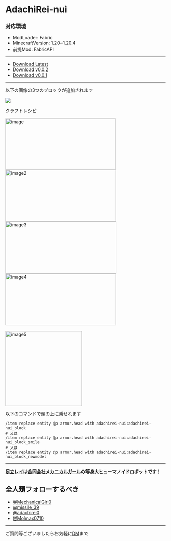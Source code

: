 # AdachiRei-nui

### 対応環境

- ModLoader: Fabric<br>
- MinecraftVersion: 1.20~1.20.4<br>
- 前提Mod: FabricAPI<br>

---

- [Download Latest](https://github.com/yh2237/AdachiRei-nuiMOD/releases/latest)
- [Download v0.0.2](https://github.com/yh2237/AdachiRei-nuiMOD/releases/tag/v0.0.2)
- [Download v0.0.1](https://github.com/yh2237/AdachiRei-nuiMOD/releases/tag/v0.0.1)
---

以下の画像の3つのブロックが追加されます

<img src="https://github.com/user-attachments/assets/941529e5-2c17-4cce-9e98-7fe34b70b9b1" />

クラフトレシピ

<img width="346" height="161" alt="image" src="https://github.com/user-attachments/assets/31e66e0b-a922-43f5-8dbe-5d667ed358dc" />
<img width="347" height="162" alt="image2" src="https://github.com/user-attachments/assets/3fd62daa-e10e-48d1-84de-497666d0cfeb" />
<img width="348" height="164" alt="image3" src="https://github.com/user-attachments/assets/394ee6ee-a8d4-4e11-9ef4-f6a30ba8e42b" />
<img width="347" height="162" alt="image4" src="https://github.com/user-attachments/assets/68463d15-f024-4df9-981c-936de96bfc07" />
<br><br>
<img width="241" height="235" alt="image5" src="https://github.com/user-attachments/assets/bf5fc18e-3cf7-4e03-ac06-b8eb6b0aa444" />

以下のコマンドで頭の上に乗せれます

```
/item replace entity @p armor.head with adachirei-nui:adachirei-nui_block
# 又は
/item replace entity @p armor.head with adachirei-nui:adachirei-nui_block_smile
# 又は
/item replace entity @p armor.head with adachirei-nui:adachirei-nui_block_newmodel
```

---

**[足立レイ](https://mechanicalgirl.jp/adachi-rei/)は[合同会社メカニカルガール](https://mechanicalgirl.jp/)の等身大ヒューマノイドロボットです！**

全人類フォローするべき
--
- [@MechanicalGirl0](https://x.com/MechanicalGirl0)
- [@missile_39](https://x.com/missile_39)
- [@adachirei0](https://x.com/adachirei0)
- [@Molmax0710](https://x.com/Molmax0710)
---

ご質問等ございましたらお気軽に[DM](https://x.com/2237yh)まで
